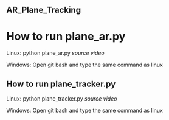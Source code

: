 ## AR_Plane_Tracking

# How to run plane_ar.py

Linux: python plane_ar.py *source video*

Windows: Open git bash and type the same command as linux

## How to run plane_tracker.py

Linux: python plane_tracker.py *source video*

Windows: Open git bash and type the same command as linux
